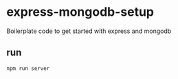 # express-mongodb-setup
Boilerplate code to get started with express and mongodb

 ## run
 `npm run server`
